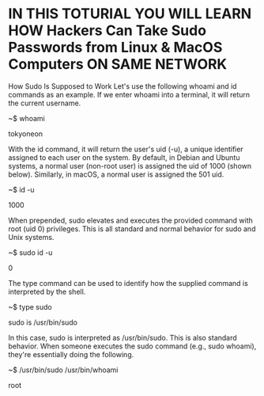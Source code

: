 # IN THIS TOTURIAL YOU WILL LEARN HOW Hackers Can Take Sudo Passwords from Linux & MacOS Computers ON SAME NETWORK 


How Sudo Is Supposed to Work
Let's use the following whoami and id commands as an example. If we enter whoami into a terminal, it will return the current username.

~$ whoami

tokyoneon

With the id command, it will return the user's uid (-u), a unique identifier assigned to each user on the system. By default, in Debian and Ubuntu systems, a normal user (non-root user) is assigned the uid of 1000 (shown below). Similarly, in macOS, a normal user is assigned the 501 uid.

~$ id -u

1000

When prepended, sudo elevates and executes the provided command with root (uid 0) privileges. This is all standard and normal behavior for sudo and Unix systems.

~$ sudo id -u

0

The type command can be used to identify how the supplied command is interpreted by the shell.

~$ type sudo

sudo is /usr/bin/sudo

In this case, sudo is interpreted as /usr/bin/sudo. This is also standard behavior. When someone executes the sudo command (e.g., sudo whoami), they're essentially doing the following.

~$ /usr/bin/sudo /usr/bin/whoami

root
